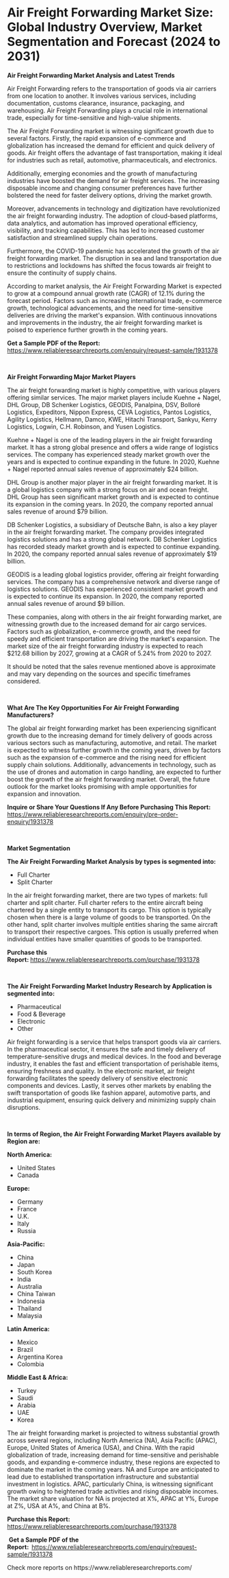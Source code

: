 <p><h1>Air Freight Forwarding Market Size: Global Industry Overview, Market Segmentation and Forecast (2024 to 2031)</h1></p><p><strong>Air Freight Forwarding Market Analysis and Latest Trends</strong></p>
<p><p>Air Freight Forwarding refers to the transportation of goods via air carriers from one location to another. It involves various services, including documentation, customs clearance, insurance, packaging, and warehousing. Air Freight Forwarding plays a crucial role in international trade, especially for time-sensitive and high-value shipments.</p><p>The Air Freight Forwarding market is witnessing significant growth due to several factors. Firstly, the rapid expansion of e-commerce and globalization has increased the demand for efficient and quick delivery of goods. Air freight offers the advantage of fast transportation, making it ideal for industries such as retail, automotive, pharmaceuticals, and electronics.</p><p>Additionally, emerging economies and the growth of manufacturing industries have boosted the demand for air freight services. The increasing disposable income and changing consumer preferences have further bolstered the need for faster delivery options, driving the market growth.</p><p>Moreover, advancements in technology and digitization have revolutionized the air freight forwarding industry. The adoption of cloud-based platforms, data analytics, and automation has improved operational efficiency, visibility, and tracking capabilities. This has led to increased customer satisfaction and streamlined supply chain operations.</p><p>Furthermore, the COVID-19 pandemic has accelerated the growth of the air freight forwarding market. The disruption in sea and land transportation due to restrictions and lockdowns has shifted the focus towards air freight to ensure the continuity of supply chains.</p><p>According to market analysis, the Air Freight Forwarding Market is expected to grow at a compound annual growth rate (CAGR) of 12.1% during the forecast period. Factors such as increasing international trade, e-commerce growth, technological advancements, and the need for time-sensitive deliveries are driving the market's expansion. With continuous innovations and improvements in the industry, the air freight forwarding market is poised to experience further growth in the coming years.</p></p>
<p><strong>Get a Sample PDF of the Report:&nbsp;</strong> <a href="https://www.reliableresearchreports.com/enquiry/request-sample/1931378">https://www.reliableresearchreports.com/enquiry/request-sample/1931378</a></p>
<p>&nbsp;</p>
<p><strong>Air Freight Forwarding Major Market Players</strong></p>
<p><p>The air freight forwarding market is highly competitive, with various players offering similar services. The major market players include Kuehne + Nagel, DHL Group, DB Schenker Logistics, GEODIS, Panalpina, DSV, Bolloré Logistics, Expeditors, Nippon Express, CEVA Logistics, Pantos Logistics, Agility Logistics, Hellmann, Damco, KWE, Hitachi Transport, Sankyu, Kerry Logistics, Logwin, C.H. Robinson, and Yusen Logistics.</p><p>Kuehne + Nagel is one of the leading players in the air freight forwarding market. It has a strong global presence and offers a wide range of logistics services. The company has experienced steady market growth over the years and is expected to continue expanding in the future. In 2020, Kuehne + Nagel reported annual sales revenue of approximately $24 billion.</p><p>DHL Group is another major player in the air freight forwarding market. It is a global logistics company with a strong focus on air and ocean freight. DHL Group has seen significant market growth and is expected to continue its expansion in the coming years. In 2020, the company reported annual sales revenue of around $79 billion.</p><p>DB Schenker Logistics, a subsidiary of Deutsche Bahn, is also a key player in the air freight forwarding market. The company provides integrated logistics solutions and has a strong global network. DB Schenker Logistics has recorded steady market growth and is expected to continue expanding. In 2020, the company reported annual sales revenue of approximately $19 billion.</p><p>GEODIS is a leading global logistics provider, offering air freight forwarding services. The company has a comprehensive network and diverse range of logistics solutions. GEODIS has experienced consistent market growth and is expected to continue its expansion. In 2020, the company reported annual sales revenue of around $9 billion.</p><p>These companies, along with others in the air freight forwarding market, are witnessing growth due to the increased demand for air cargo services. Factors such as globalization, e-commerce growth, and the need for speedy and efficient transportation are driving the market's expansion. The market size of the air freight forwarding industry is expected to reach $212.68 billion by 2027, growing at a CAGR of 5.24% from 2020 to 2027.</p><p>It should be noted that the sales revenue mentioned above is approximate and may vary depending on the sources and specific timeframes considered.</p></p>
<p>&nbsp;</p>
<p><strong>What Are The Key Opportunities For Air Freight Forwarding Manufacturers?</strong></p>
<p><p>The global air freight forwarding market has been experiencing significant growth due to the increasing demand for timely delivery of goods across various sectors such as manufacturing, automotive, and retail. The market is expected to witness further growth in the coming years, driven by factors such as the expansion of e-commerce and the rising need for efficient supply chain solutions. Additionally, advancements in technology, such as the use of drones and automation in cargo handling, are expected to further boost the growth of the air freight forwarding market. Overall, the future outlook for the market looks promising with ample opportunities for expansion and innovation.</p></p>
<p><strong>Inquire or Share Your Questions If Any Before Purchasing This Report:</strong> <a href="https://www.reliableresearchreports.com/enquiry/pre-order-enquiry/1931378">https://www.reliableresearchreports.com/enquiry/pre-order-enquiry/1931378</a></p>
<p>&nbsp;</p>
<p><strong>Market Segmentation</strong></p>
<p><strong>The Air Freight Forwarding Market Analysis by types is segmented into:</strong></p>
<p><ul><li>Full Charter</li><li>Split Charter</li></ul></p>
<p><p>In the air freight forwarding market, there are two types of markets: full charter and split charter. Full charter refers to the entire aircraft being chartered by a single entity to transport its cargo. This option is typically chosen when there is a large volume of goods to be transported. On the other hand, split charter involves multiple entities sharing the same aircraft to transport their respective cargoes. This option is usually preferred when individual entities have smaller quantities of goods to be transported.</p></p>
<p><strong>Purchase this Report:&nbsp;</strong><a href="https://www.reliableresearchreports.com/purchase/1931378">https://www.reliableresearchreports.com/purchase/1931378</a></p>
<p>&nbsp;</p>
<p><strong>The Air Freight Forwarding Market Industry Research by Application is segmented into:</strong></p>
<p><ul><li>Pharmaceutical</li><li>Food & Beverage</li><li>Electronic</li><li>Other</li></ul></p>
<p><p>Air freight forwarding is a service that helps transport goods via air carriers. In the pharmaceutical sector, it ensures the safe and timely delivery of temperature-sensitive drugs and medical devices. In the food and beverage industry, it enables the fast and efficient transportation of perishable items, ensuring freshness and quality. In the electronic market, air freight forwarding facilitates the speedy delivery of sensitive electronic components and devices. Lastly, it serves other markets by enabling the swift transportation of goods like fashion apparel, automotive parts, and industrial equipment, ensuring quick delivery and minimizing supply chain disruptions.</p></p>
<p>&nbsp;</p>
<p><strong>In terms of Region, the Air Freight Forwarding Market Players available by Region are:</strong></p>
<p>
    <p> <strong> North America: </strong>
        <ul>
            <li>United States</li>
            <li>Canada</li>
        </ul>
        </p> 
    <p> <strong> Europe: </strong>
        <ul>
            <li>Germany</li>
            <li>France</li>
            <li>U.K.</li>
            <li>Italy</li>
            <li>Russia</li>
        </ul>
        </p> 
    <p> <strong> Asia-Pacific: </strong>
        <ul>
            <li>China</li>
            <li>Japan</li>
            <li>South Korea</li>
            <li>India</li>
            <li>Australia</li>
            <li>China Taiwan</li>
            <li>Indonesia</li>
            <li>Thailand</li>
            <li>Malaysia</li>
        </ul>
        </p> 
    <p> <strong> Latin America: </strong>
        <ul>
            <li>Mexico</li>
            <li>Brazil</li>
            <li>Argentina Korea</li>
            <li>Colombia</li>
        </ul>
        </p> 
    <p> <strong> Middle East & Africa: </strong>
        <ul>
            <li>Turkey</li>
            <li>Saudi</li>
            <li>Arabia</li>
            <li>UAE</li>
            <li>Korea</li>
        </ul>
    </p>
    </p>
<p><p>The air freight forwarding market is projected to witness substantial growth across several regions, including North America (NA), Asia Pacific (APAC), Europe, United States of America (USA), and China. With the rapid globalization of trade, increasing demand for time-sensitive and perishable goods, and expanding e-commerce industry, these regions are expected to dominate the market in the coming years. NA and Europe are anticipated to lead due to established transportation infrastructure and substantial investment in logistics. APAC, particularly China, is witnessing significant growth owing to heightened trade activities and rising disposable incomes. The market share valuation for NA is projected at X%, APAC at Y%, Europe at Z%, USA at A%, and China at B%.</p></p>
<p><strong>Purchase this Report: </strong><a href="https://www.reliableresearchreports.com/purchase/1931378">https://www.reliableresearchreports.com/purchase/1931378</a></p>
<p>&nbsp;<strong>Get a Sample PDF of the Report:&nbsp;&nbsp;</strong><a href="https://www.reliableresearchreports.com/enquiry/request-sample/1931378">https://www.reliableresearchreports.com/enquiry/request-sample/1931378</a></p>
<p><strong></strong></p>
<p>Check more reports on https://www.reliableresearchreports.com/</p>